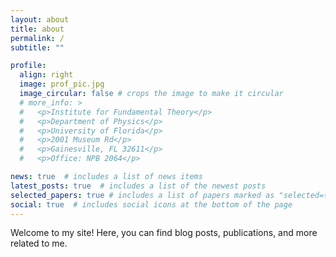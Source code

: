 ```yaml
---
layout: about
title: about
permalink: /
subtitle: ""

profile:
  align: right
  image: prof_pic.jpg
  image_circular: false # crops the image to make it circular
  # more_info: >
  #   <p>Institute for Fundamental Theory</p>
  #   <p>Department of Physics</p>
  #   <p>University of Florida</p>
  #   <p>2001 Museum Rd</p>
  #   <p>Gainesville, FL 32611</p>
  #   <p>Office: NPB 2064</p>

news: true  # includes a list of news items
latest_posts: true  # includes a list of the newest posts
selected_papers: true # includes a list of papers marked as "selected={true}"
social: true  # includes social icons at the bottom of the page
---
```


Welcome to my site! Here, you can find blog posts, publications, and more related to me. 

<!-- The repository corresponding to this site exists at [Github](http://github.com/royforestano.github.io). -->
